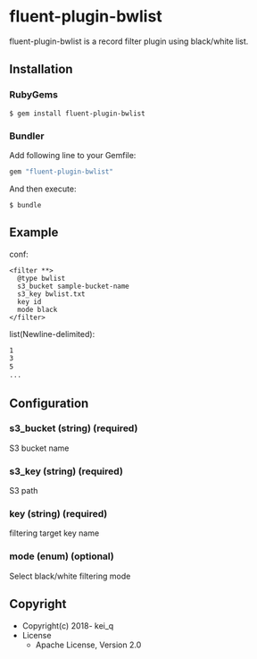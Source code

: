 # fluent-plugin-bwlist

fluent-plugin-bwlist is a record filter plugin using black/white list.

## Installation

### RubyGems

```
$ gem install fluent-plugin-bwlist
```

### Bundler

Add following line to your Gemfile:

```ruby
gem "fluent-plugin-bwlist"
```

And then execute:

```
$ bundle
```

## Example

conf:

```
<filter **>
  @type bwlist
  s3_bucket sample-bucket-name
  s3_key bwlist.txt
  key id
  mode black
</filter>
```

list(Newline-delimited):

```txt
1
3
5
...
```

## Configuration

### s3_bucket (string) (required)

S3 bucket name

### s3_key (string) (required)

S3 path

### key (string) (required)

filtering target key name

### mode (enum) (optional)

Select black/white filtering mode

## Copyright

* Copyright(c) 2018- kei_q
* License
  * Apache License, Version 2.0
